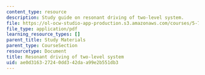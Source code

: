 ```yaml
---
content_type: resource
description: Study guide on resonant driving of two-level system.
file: https://ol-ocw-studio-app-production.s3.amazonaws.com/courses/5-74-introductory-quantum-mechanics-ii-spring-2009/ae0d316327240dd342daa99e2b551db3_MIT5_74s09_study01.pdf
file_type: application/pdf
learning_resource_types: []
parent_title: Study Materials
parent_type: CourseSection
resourcetype: Document
title: Resonant driving of two-level system
uid: ae0d3163-2724-0dd3-42da-a99e2b551db3
---
```

